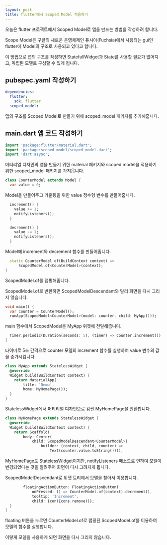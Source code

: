 ```yaml
---
layout: post
title: flutter에서 Scoped Model 적용하기
---
```


오늘은 flutter 프로젝트에서 Scoped Model로 앱을 만드는 방법을 작성하려 합니다.

Scope Model은 구글의 새로운 운영체제인 퓨시아(Fuchsia)에서 사용되는 gui인 flutter에 Model의 구조로 사용되고 있다고 합니다.

이 방법으로 앱의 구조를 작성하면 StatefullWidget과 State를 사용할 필요가 없어지고, 독립된 모델로 구성할 수 있게 됩니다.

## pubspec.yaml 작성하기

```yaml
dependencies:
  flutter:
    sdk: flutter
  scoped_model:
```

앱의 구조를 Scoped Model로 만들기 위해 scoped_model 패키지를 추가해줍니다.

## main.dart 앱 코드 작성하기

```dart
import 'package:flutter/material.dart';
import 'package:scoped_model/scoped_model.dart';
import 'dart:async';
```

머티리얼 디자인의 앱을 만들기 위한 material 패키지와 scoped model을 적용하기 위한 scoped_model 패키지를 가져옵니다.

```dart
class CounterModel extends Model {
  var value = 0;
```

Model을 만들어주고 카운팅을 위한 value 정수형 변수를 만들어줍니다.

```dart
  increment() {
    value += 1;
    notifyListeners();
  }

  decrement() {
    value -= 1;
    notifyListeners();
  }
```

Model에 increment와 decrement 함수를 만들어줍니다.

```dart
  static CounterModel of(BuildContext context) =>
      ScopedModel.of<CounterModel>(context);
}
```

ScopedModel.of를 랩핑해줍니다.

ScopedModel.of로 반환하면 ScopedModelDescendant와 달리 화면을 다시 그리지 않습니다.

```dart
void main() {
  var counter = CounterModel();
  runApp(ScopedModel<CounterModel>(model: counter, child: MyApp()));
```

main 함수에서 ScopedModel을 MyApp 위젯에 전달해줍니다.

```dart
  Timer.periodic(Duration(seconds: 5), (timer) => counter.increment());
}
```

타이머로 5초 간격으로 counter 모델의 increment 함수를 실행하여 value 변수의 값을 증가시킵니다.

```dart
class MyApp extends StatelessWidget {
  @override
  Widget build(BuildContext context) {
    return MaterialApp(
		title: 'Demo', 
		home: MyHomePage());
  }
}
```

StatelessWidget에서 머티리얼 디자인으로 감싼 MyHomePage을 반환합니다.

```dart
class MyHomePage extends StatelessWidget {
  @override
  Widget build(BuildContext context) {
    return Scaffold(
        body: Center(
            child: ScopedModelDescendant<CounterModel>(
                builder: (context, child, counter) =>
                    Text(counter.value.toString()))),
```

MyHomePage도 StatelessWidget이지만, notifyListeners 메소드로 인하여 모델이 변경되었다는 것을 알려주어 화면이 다시 그려지게 됩니다.

ScopedModelDescendant로 위젯 트리에서 모델을 찾아서 이용합니다.

```dart
        floatingActionButton: FloatingActionButton(
            onPressed: () => CounterModel.of(context).decrement(),
            tooltip: 'Increment',
            child: Icon(Icons.remove)));
  }
}
```

floating 버튼을 누르면 CounterModel.of로 랩핑된 ScopedModel.of를 이용하여 모델의 함수를 실행합니다.

이렇게 모델을 사용하게 되면 화면을 다시 그리지 않습니다.